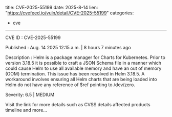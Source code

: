  
title: CVE-2025-55199
date: 2025-8-14
lien: "https://cvefeed.io/vuln/detail/CVE-2025-55199"
categories:
  - cve
---

CVE ID : CVE-2025-55199

Published :  Aug. 14
2025
12:15 a.m. | 8 hours
7 minutes ago

Description : Helm is a package manager for Charts for Kubernetes. Prior to version 3.18.5
it is possible to craft a JSON Schema file in a manner which could cause Helm to use all available memory and have an out of memory (OOM) termination. This issue has been resolved in Helm 3.18.5. A workaround involves ensuring all Helm charts that are being loaded into Helm do not have any reference of $ref pointing to /dev/zero.

Severity: 6.5 | MEDIUM

Visit the link for more details
such as CVSS details
affected products
timeline
and more...
